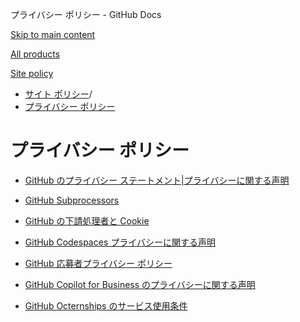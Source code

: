 プライバシー ポリシー - GitHub Docs

[Skip to main content](#main-content)

[All products](/ja)

[Site policy](/site-policy)

* [サイト ポリシー](/ja/site-policy)/
* [プライバシー ポリシー](/ja/site-policy/privacy-policies)

プライバシー ポリシー
==========

* [GitHub のプライバシー ステートメント|プライバシーに関する声明](/ja/site-policy/privacy-policies/github-privacy-statement)

* [GitHub Subprocessors](/ja/site-policy/privacy-policies/github-subprocessors)

* [GitHub の下請処理者と Cookie](/ja/site-policy/privacy-policies/github-subprocessors-and-cookies)

* [GitHub Codespaces プライバシーに関する声明](/ja/site-policy/privacy-policies/github-codespaces-privacy-statement)

* [GitHub 応募者プライバシー ポリシー](/ja/site-policy/privacy-policies/github-candidate-privacy-policy)

* [GitHub Copilot for Business のプライバシーに関する声明](/ja/site-policy/privacy-policies/github-copilot-for-business-privacy-statement)

* [GitHub Octernships のサービス使用条件](/ja/site-policy/privacy-policies/github-octernships-terms-of-service)
